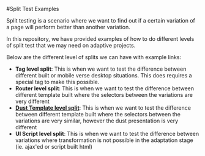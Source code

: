 #Split Test Examples

Split testing is a scenario where we want to find out if a certain variation of a page will perform better than another variation.

In this repository, we have provided examples of how to do different levels of split test that we may need on adaptive projects.

Below are the different level of splits we can have with example links:

- **Tag level split**: This is when we want to test the difference between different built or mobile verse desktop situations. This does requires a special tag to make this possible.
- **Router level split**: This is when we want to test the difference between different template built where the selectors between the variations are very different
- **[Dust Template level split](template-split/README.md)**: This is when we want to test the difference between different template built where the selectors between the variations are very similar, however the dust presentation is very different
- **UI Script level split**: This is when we want to test the difference between variations where transformation is not possible in the adaptation stage (ie. ajax'ed or script built html)